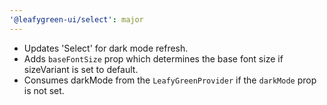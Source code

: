 ```yaml
---
'@leafygreen-ui/select': major
---
```


- Updates 'Select' for dark mode refresh.
- Adds `baseFontSize` prop which determines the base font size if sizeVariant is set to default.
- Consumes darkMode from the `LeafyGreenProvider` if the `darkMode` prop is not set.